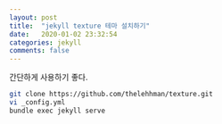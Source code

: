 ```yaml
---
layout: post
title:  "jekyll texture 테마 설치하기"
date:   2020-01-02 23:32:54
categories: jekyll
comments: false
---
```


간단하게 사용하기 좋다.

~~~bash
git clone https://github.com/thelehhman/texture.git
vi _config.yml
bundle exec jekyll serve
~~~
